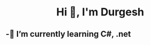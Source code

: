 <h1 align="center">Hi 👋, I'm Durgesh</h1>
<h2>-🌱 I’m currently learning C#, .net</h2>

<p align="left">
</p>
